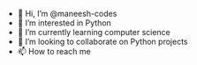 - 👋 Hi, I’m @maneesh-codes
- 👀 I’m interested in Python
- 🌱 I’m currently learning computer science
- 💞️ I’m looking to collaborate on Python projects
- 📫 How to reach me 

<!---
maneesh-codes/maneesh-codes is a ✨ special ✨ repository because its `README.md` (this file) appears on your GitHub profile.
You can click the Preview link to take a look at your changes.
--->
